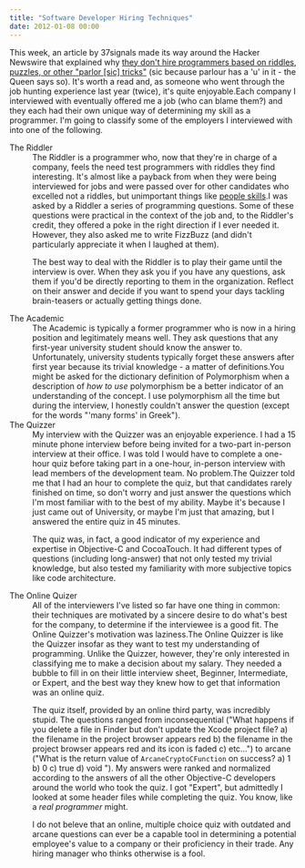 ```yaml
---
title: "Software Developer Hiring Techniques"
date: 2012-01-08 00:00
---
```


This week, an article by 37signals made its way around the Hacker Newswire that explained why [they don't hire programmers based on riddles, puzzles, or other "parlor [sic] tricks"](http://37signals.com/svn/posts/3071-why-we-dont-hire-programmers-based-on-puzzles-api-quizzes-math-riddles-or-other-parlor-tricks)&nbsp;(sic because parlour has a 'u' in it - the Queen says so). It's worth a read and, as someone who went through the job hunting experience last year (twice), it's quite enjoyable.<!--more-->Each company I interviewed with eventually offered me a job (who can blame them?) and they each had their own unique way of determining my skill as a programmer. I'm going to classify some of the employers I interviewed with into one of the following.

<dl>

<dt>The Riddler</dt>

<dd>The Riddler is a programmer who, now that they're in charge of a company, feels the need test programmers with riddles they find interesting. It's almost like a payback from when they were being interviewed for jobs and were passed over for other candidates who excelled not a riddles, but unimportant things like <a href="http://ashfurrow.com/2011/12/things-that-matter/">people skills</a>.I was asked by a Riddler a series of programming questions. Some of these questions were practical in the context of the job and, to the Riddler's credit, they offered a poke in the right direction if I ever needed it. However, they also asked me to write FizzBuzz (and didn't particularly appreciate it when I laughed at them).
<p>The best way to deal with the Riddler is to play their game until the interview is over. When they ask you if you have any questions, ask them if you'd be directly reporting to them in the organization. Reflect on their answer and decide if you want to spend your days tackling brain-teasers or actually getting things done.</p>

</dd>

<dt>The Academic</dt>

<dd>The Academic is typically a former programmer who is now in a hiring position and legitimately means well. They ask questions that any first-year university student should know the answer to. Unfortunately, university students typically forget these answers after first year because its trivial knowledge - a matter of definitions.You might be asked for the dictionary definition of Polymorphism when a description of <em>how to use</em> polymorphism be a better indicator of an understanding of the concept. I use polymorphism all the time but during the interview, I honestly couldn't answer the question (except for the words "'many forms' in Greek").
</dd>

<dt>The Quizzer</dt>

<dd>My interview with the Quizzer was an enjoyable experience. I had a 15 minute phone interview before being invited for a two-part in-person interview at their office. I was told I would have to complete a one-hour quiz before taking part in a one-hour, in-person interview with lead members of the development team. No problem.The Quizzer told me that I had an hour to complete the quiz, but that candidates rarely finished on time, so don't worry and just answer the questions which I'm most familiar with to the best of my ability. Maybe it's because I just came out of University, or maybe I'm just that amazing, but I answered the entire quiz in 45 minutes.
<p>The quiz was, in fact, a good indicator of my experience and expertise in Objective-C and CocoaTouch. It had different types of questions (including long-answer) that not only tested my trivial knowledge, but also tested my familiarity with more subjective topics like code architecture.</p>

</dd>

<dt>The Online Quizer</dt>

<dd>All of the interviewers I've listed so far have one thing in common: their techniques are motivated by a sincere desire to do what's best for the company, to determine if the interviewee is a good fit. The Online Quizzer's motivation was laziness.The Online Quizzer is like the Quizzer insofar as they want to test my understanding of programming. Unlike the Quizzer, however, they're only interested in classifying me to make a decision about my salary. They needed a bubble to fill in on their little interview sheet, Beginner, Intermediate, or Expert, and the best way they knew how to get that information was an online quiz.
<p>The quiz itself, provided by an online third party, was incredibly stupid. The questions ranged from inconsequential ("What happens if you delete a file in Finder but don't update the Xcode project file? a) the filename in the project browser appears red b) the filename in the project browser appears red and its icon is faded c) etc…") to arcane ("What is the return value of <code>ArcaneCryptoCFunction</code> on success? a) 1 b) 0 c) true d) void "). My answers were ranked and normalized according to the answers of all the other Objective-C developers around the world who took the quiz. I got "Expert", but admittedly I looked at some header files while completing the quiz. You know, like a <em>real programmer</em> might.</p>

<p>I do not beleve that an online, multiple choice quiz with outdated and arcane questions can ever be a capable tool in determining a potential employee's value to a company or their proficiency in their trade. Any hiring manager who thinks otherwise is a fool.</p>

</dd>

</dl><!-- more -->
